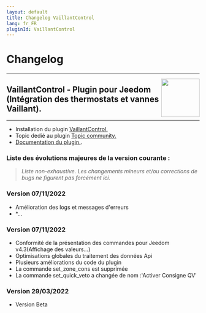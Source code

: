 ```yaml
---
layout: default
title: Changelog VaillantControl
lang: fr_FR
pluginId: VaillantControl
---
```

# Changelog
---

<img align="right" src="../images/VaillantControl_icon.png" width="100">

## VaillantControl - Plugin pour Jeedom (Intégration des thermostats et vannes Vaillant).

---

* Installation du plugin [VaillantControl.](https://limad.github.io/plugins-docs/plugin-VaillantControl/fr_FR/#tocAnchor-1-3)
* Topic dedié au plugin [Topic community.](https://community.jeedom.com/t/plugin-tiers-VaillantControl/38002/)
* [Documentation du plugin.](https://community.jeedom.com/t/re-plugin-tiers-VaillantControl/38002/).

### Liste des évolutions majeures de la version courante :
>*Liste non-exhaustive. Les changements mineurs et/ou corrections de bugs ne figurent pas forcément ici.*

### Version 07/11/2022
* Amélioration des logs et messages d'erreurs
* *...

### Version 07/11/2022
* Conformité de la présentation des commandes pour Jeedom v4.3(Affichage des valeurs...)
* Optimisations globales du traitement des données Api
* Plusieurs améliorations du code du plugin
* La commande set_zone_cons est supprimée
* La commande set_quick_veto a changée de nom :'Activer Consigne QV'

### Version 29/03/2022
  * Version Beta
  
